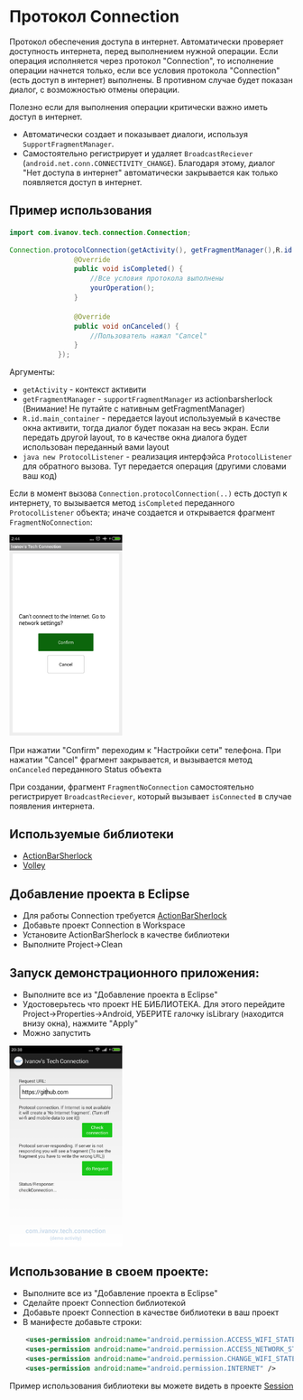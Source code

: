 Протокол Connection
===================

Протокол обеспечения доступа в интернет. Автоматически проверяет доступность интернета, перед выполнением нужной операции. Если операция исполняется через протокол "Connection", то исполнение операции начнется только, если все условия протокола "Connection"(есть доступ в интернет) выполнены. В противном случае будет показан диалог, с возможностью отмены операции.

Полезно если для выполнения операции критически важно иметь доступ в интернет.
  
* Автоматически создает и показывает диалоги, используя `SupportFragmentManager`.
* Самостоятельно регистрирует и удаляет `BroadcastReciever` (`android.net.conn.CONNECTIVITY_CHANGE`). Благодаря этому, диалог "Нет доступа в интернет" автоматически закрывается как только появляется доступ в интернет.


Пример использования
--------------------

```java
import com.ivanov.tech.connection.Connection;
```

```java
Connection.protocolConnection(getActivity(), getFragmentManager(),R.id.main_container, new ProtocolListener(){
				@Override
				public void isCompleted() {					
					//Все условия протокола выполнены
					yourOperation();
				}

				@Override
				public void onCanceled() {
					//Пользователь нажал "Cancel"
				}
			});
```
Аргументы:
* `getActivity` - контекст активити
* `getFragmentManager` - `supportFragmentManager` из actionbarsherlock (Внимание! Не путайте с нативным getFragmentManager)
* `R.id.main_container` - передается layout используемый в качестве окна активити, тогда диалог будет показан на весь экран. Если передать другой layout, то в качестве окна диалога будет использован переданный вами layout
* ```java new ProtocolListener``` - реализация интерфэйса `ProtocolListener` для обратного вызова. Тут передается операция (другими словами ваш код)

Если в момент вызова `Connection.protocolConnection(..)` есть доступ к интернету, то вызывается метод `isCompleted` переданного `ProtocolListener` объекта; 
иначе создается и открывается фрагмент `FragmentNoConnection`:

<img src="screenshot_FragmentNoConnection.png" width="200">

При нажатии "Confirm" переходим к "Настройки сети" телефона. При нажатии "Cancel" фрагмент закрывается, 
и вызывается метод `onCanceled` переданного Status объекта

При создании, фрагмент `FragmentNoConnection` самостоятельно регистрирует `BroadcastReciever`, который вызывает `isConnected` в случае появления интернета.

Используемые библиотеки
-----------------------

* [ActionBarSherlock][1]
* [Volley][2]
 
Добавление проекта в Eclipse
----------------------------
* Для работы Connection требуется [ActionBarSherlock][1]
* Добавьте проект Conneсtion в Workspace
* Установите ActionBarSherlock в качестве библиотеки
* Выполните Project->Clean

Запуск демонстрационного приложения:
------------------------------------
* Выполните все из "Добавление проекта в Eclipse"
* Удостоверьтесь что проект НЕ БИБЛИОТЕКА. Для этого перейдите Project->Properties->Android, УБЕРИТЕ галочку isLibrary (находится внизу окна), нажмите "Apply"
* Можно запустить

<img src="screenshot_FragmentDemo.png" width="200">

Использование в своем проекте:
------------------------------
* Выполните все из "Добавление проекта в Eclipse"
* Сделайте проект Connection библиотекой
* Добавьте проект Connection в качестве библиотеки в ваш проект
* В манифесте добавьте строки:
```xml	
	<uses-permission android:name="android.permission.ACCESS_WIFI_STATE" />
	<uses-permission android:name="android.permission.ACCESS_NETWORK_STATE" />
	<uses-permission android:name="android.permission.CHANGE_WIFI_STATE" />
	<uses-permission android:name="android.permission.INTERNET" />
```

Пример использования библиотеки вы можете видеть в проекте [Session][3]

[1]: http://actionbarsherlock.com/
[2]: https://github.com/mcxiaoke/android-volley
[3]: https://github.com/Igorpi25/Session

